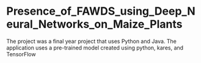 # Presence_of_FAWDS_using_Deep_Neural_Networks_on_Maize_Plants
The project was a final year project that uses Python and Java.
The application uses a pre-trained model created using python, kares, and TensorFlow
